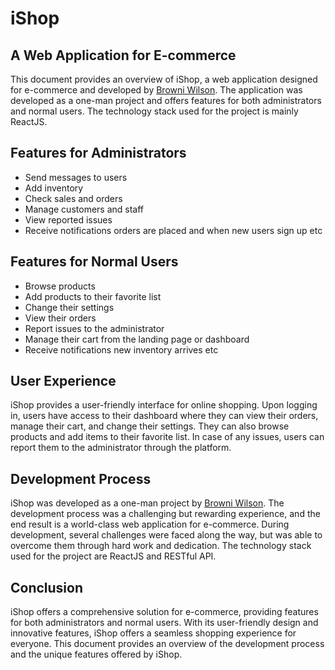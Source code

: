 # iShop
## A Web Application for E-commerce

This document provides an overview of iShop, a web application designed for e-commerce and developed by [Browni Wilson](https://github.com/browniwils). The application was developed as a one-man project and offers features for both administrators and normal users. The technology stack used for the project is mainly ReactJS. 

## Features for Administrators
- Send messages to users
- Add inventory
- Check sales and orders
- Manage customers and staff
- View reported issues
- Receive notifications orders are placed and when new users sign up etc

## Features for Normal Users
- Browse products
- Add products to their favorite list
- Change their settings
- View their orders
- Report issues to the administrator
- Manage their cart from the landing page or dashboard
- Receive notifications new inventory arrives etc

## User Experience
iShop provides a user-friendly interface for online shopping. Upon logging in, users have access to their dashboard where they can view their orders, manage their cart, and change their settings. They can also browse products and add items to their favorite list. In case of any issues, users can report them to the administrator through the platform. 

## Development Process
iShop was developed as a one-man project by [Browni Wilson](https://github.com/browniwils). The development process was a challenging but rewarding experience, and the end result is a world-class web application for e-commerce. During development, several challenges were faced along the way, but was able to overcome them through hard work and dedication. The technology stack used for the project are ReactJS and RESTful API. 

## Conclusion
iShop offers a comprehensive solution for e-commerce, providing features for both administrators and normal users. With its user-friendly design and innovative features, iShop offers a seamless shopping experience for everyone. This document provides an overview of the development process and the unique features offered by iShop.
